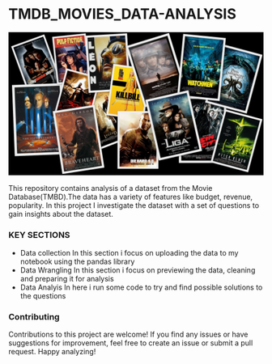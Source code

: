 # TMDB_MOVIES_DATA-ANALYSIS
![Cover Art](366144.jpg)

This repository contains analysis of a dataset from the Movie Database(TMBD).The data has a variety of features
like budget, revenue, popularity. In this project I investigate the dataset with a set of questions to gain insights about the dataset.

### KEY SECTIONS
- Data collection
  In this section i focus on uploading the data to my notebook using the pandas library
- Data Wrangling
  In this section i focus on previewing the data, cleaning and preparing it for analysis
- Data Analyis
  In here i run some code to try and find possible solutions to the questions
  
### Contributing
Contributions to this project are welcome! If you find any issues or have suggestions for improvement, feel free to create an issue or submit a pull request.
Happy analyzing!
